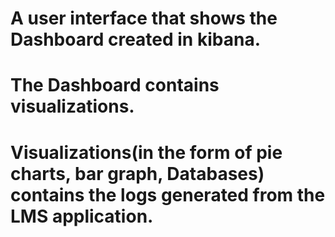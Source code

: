 # A user interface that shows the Dashboard created in kibana. 
# The Dashboard contains visualizations.
# Visualizations(in the form of pie charts, bar graph, Databases) contains the logs generated from the LMS application.

